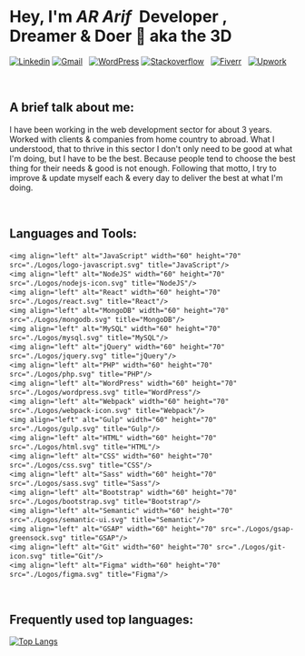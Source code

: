 # Hey, I'm _AR Arif_ &nbsp;Developer , Dreamer & Doer 👋 aka the 3D

[![Linkedin](https://img.shields.io/badge/Linkedin-connect--me-blue?logo=linkedin&style=for-the-badge&logoColor=white&labelColor=blue&color=mint)](https://www.linkedin.com/in/arifur-rahman-arif-51222a1b8/) [![Gmail](https://img.shields.io/badge/dev.ar.arif@gmail.com-d?logo=gmail&style=for-the-badge&logoColor=white&labelColor=red&color=blue)]() &nbsp; [![WordPress](https://img.shields.io/badge/Wordpress-d?logo=wordpress&style=for-the-badge&logoColor=white&labelColor=blue&color=23282d)](https://profiles.wordpress.org/devdrarif/#content-plugins)
[![Stackoverflow](https://img.shields.io/badge/stackoverflow-d?logo=stackoverflow&style=for-the-badge&logoColor=white&labelColor=orange&color=red)](https://stackoverflow.com/users/16214410/arifur-rahman-arif) &nbsp; [![Fiverr](https://img.shields.io/badge/fiverr-d?logo=fiverr&style=for-the-badge&logoColor=black&labelColor=1dbf73&color=blue)](https://www.fiverr.com/devdrarif?up_rollout=true) &nbsp; [![Upwork](https://img.shields.io/badge/upwork-d?logo=upwork&style=for-the-badge&logoColor=white&labelColor=14a800&color=blue)](https://www.upwork.com/freelancers/~014254f914c8244188)

<br />

## A brief talk about me:

I have been working in the web development sector for about 3 years.
Worked with clients & companies from home country to abroad. What I understood, that to thrive in this sector I don't only need to be good
at what I'm doing, but I have to be the best. Because people tend to choose the best thing for their needs & good is not enough.
Following that motto, I try to improve & update myself each & every day to deliver the best at what I'm doing.

<br />

## Languages and Tools:

    <img align="left" alt="JavaScript" width="60" height="70" src="./Logos/logo-javascript.svg" title="JavaScript"/>
    <img align="left" alt="NodeJS" width="60" height="70" src="./Logos/nodejs-icon.svg" title="NodeJS"/>
    <img align="left" alt="React" width="60" height="70" src="./Logos/react.svg" title="React"/>
    <img align="left" alt="MongoDB" width="60" height="70" src="./Logos/mongodb.svg" title="MongoDB"/>
    <img align="left" alt="MySQL" width="60" height="70" src="./Logos/mysql.svg" title="MySQL"/>
    <img align="left" alt="jQuery" width="60" height="70" src="./Logos/jquery.svg" title="jQuery"/>
    <img align="left" alt="PHP" width="60" height="70" src="./Logos/php.svg" title="PHP"/>
    <img align="left" alt="WordPress" width="60" height="70" src="./Logos/wordpress.svg" title="WordPress"/>
    <img align="left" alt="Webpack" width="60" height="70" src="./Logos/webpack-icon.svg" title="Webpack"/>
    <img align="left" alt="Gulp" width="60" height="70" src="./Logos/gulp.svg" title="Gulp"/>
    <img align="left" alt="HTML" width="60" height="70" src="./Logos/html.svg" title="HTML"/>
    <img align="left" alt="CSS" width="60" height="70" src="./Logos/css.svg" title="CSS"/>
    <img align="left" alt="Sass" width="60" height="70" src="./Logos/sass.svg" title="Sass"/>
    <img align="left" alt="Bootstrap" width="60" height="70" src="./Logos/bootstrap.svg" title="Bootstrap"/>
    <img align="left" alt="Semantic" width="60" height="70" src="./Logos/semantic-ui.svg" title="Semantic"/>
    <img align="left" alt="GSAP" width="60" height="70" src="./Logos/gsap-greensock.svg" title="GSAP"/>
    <img align="left" alt="Git" width="60" height="70" src="./Logos/git-icon.svg" title="Git"/>
    <img align="left" alt="Figma" width="60" height="70" src="./Logos/figma.svg" title="Figma"/>

<br />

## Frequently used top languages:

[![Top Langs](https://github-readme-stats.vercel.app/api/top-langs/?username=arifur-rahman-arif&langs_count=8)](https://github.com/arifur-rahman-arif/github-readme-stats)
